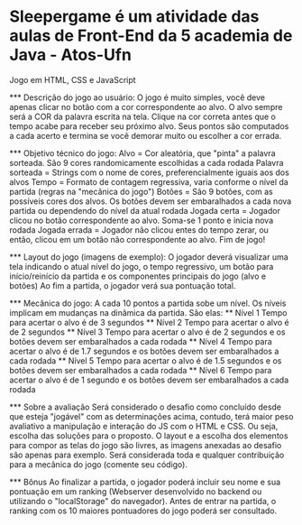 # Sleepergame é um atividade das aulas de Front-End da 5 academia de Java - Atos-Ufn

Jogo em HTML, CSS e JavaScript

*** Descrição do jogo ao usuário:
O jogo é muito simples, você deve apenas clicar no botão com a cor correspondente ao alvo.
O alvo sempre será a COR da palavra escrita na tela.
Clique na cor correta antes que o tempo acabe para receber seu próximo alvo.
Seus pontos são computados a cada acerto e termina se você demorar muito ou escolher a cor errada.

*** Objetivo técnico do jogo:
Alvo = Cor aleatória, que "pinta" a palavra sorteada. São 9 cores randomicamente escolhidas a cada rodada
Palavra sorteada = Strings com o nome de cores, preferencialmente iguais aos dos alvos
Tempo = Formato de contagem regressiva, varia conforme o nível da partida (regras na "mecânica do jogo")
Botões = São 9 botões, com as possíveis cores dos alvos. Os botões devem ser embaralhados a cada nova partida ou dependendo do nível da atual rodada
Jogada certa = Jogador clicou no botão correspondente ao alvo. Soma-se 1 ponto e inicia nova rodada
Jogada errada = Jogador não clicou entes do tempo zerar, ou então, clicou em um botão não correspondente ao alvo. Fim de jogo!


*** Layout do jogo (imagens de exemplo):
O jogador deverá visualizar uma tela indicando o atual nível do jogo, o tempo regressivo, um botão para início/reinício da partida e os componentes principais do jogo (alvo e botões)
Ao fim a partida, o jogador verá sua pontuação total.

*** Mecânica do jogo:
A cada 10 pontos a partida sobe um nível.
Os níveis implicam em mudanças na dinâmica da partida. São elas:
** Nível 1
Tempo para acertar o alvo é de 3 segundos
** Nível 2
Tempo para acertar o alvo é de 2 segundos
** Nível 3
Tempo para acertar o alvo é de 2 segundos e os botões devem ser embaralhados a cada rodada
** Nível 4
Tempo para acertar o alvo é de 1.7 segundos e os botões devem ser embaralhados a cada rodada
** Nível 5
Tempo para acertar o alvo é de 1.5 segundos e os botões devem ser embaralhados a cada rodada
** Nível 6
Tempo para acertar o alvo é de 1 segundo e os botões devem ser embaralhados a cada rodada


*** Sobre a avaliação
Será considerado o desafio como concluído desde que esteja "jogável" com as determinações acima, contudo, terá maior peso avaliativo a manipulação e interação do JS com o HTML e CSS. Ou seja, escolha das soluções para o proposto.
O layout e a escolha dos elementos para compor as telas do jogo são livres, as imagens anexadas ao desafio são apenas para exemplo.
Será considerada toda e qualquer contribuição para a mecânica do jogo (comente seu código).

*** Bônus
Ao finalizar a partida, o jogador poderá incluir seu nome e sua pontuação em um ranking (Webserver desenvolvido no backend ou utilizando o "localStorage" do navegador).
Antes de entrar na partida, o ranking com os 10 maiores pontuadores do jogo poderá ser consultado.
